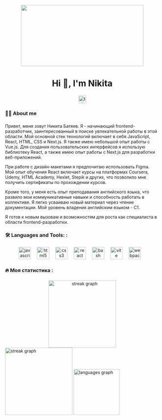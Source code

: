 <div align="center">
  <img src="https://media4.giphy.com/media/v1.Y2lkPTc5MGI3NjExcTZwdmZoYmkyejZ1emtvYmQ2eHF0MzRqMnB0aTNmMTd4dmRtMXVoeSZlcD12MV9pbnRlcm5hbF9naWZfYnlfaWQmY3Q9Zw/JqmupuTVZYaQX5s094/giphy.webp" height=200 width=400>
</div>

###

<h1 align="center">Hi 👋, I'm Nikita</h1>

###

<div align="center">

  <a href="https://t.me/Iam" target="_blank">
    <img src="https://img.shields.io/static/v1?message=Telegram&logo=telegram&label=&color=2CA5E0&logoColor=white&labelColor=&style=for-the-badge" height="25" alt="telegram logo"  />
  </a>
</div>

###

<h3 align="left">👩‍💻 About me</h3>

###

<p align="left">
  Привет, меня зовут Никита Батяев. Я - начинающий frontend-разработчик, заинтересованный в поиске увлекательной работы в этой области. Мой основной стек технологий включает в себя JavaScript, React, HTML, CSS и Next.js. Я также имею небольшой опыт работы с Vue.js. Для создания пользовательских интерфейсов я использую библиотеку React, а также имею опыт работы с Next.js для разработки веб-приложений.

При работе с дизайн-макетами я предпочитаю использовать Figma. Мой опыт обучения React включает курсы на платформах Coursera, Udemy, HTML Academy, Hexlet, Stepik и других, что позволило мне получить сертификаты по прохождении курсов.

Кроме того, у меня есть опыт преподавания английского языка, что развило мои коммуникативные навыки и способность работать в коллективе. Я легко усваиваю новый материал через чтение документации. Мой уровень владения английским языком - C1.

Я готов к новым вызовам и возможностям для роста как специалиста в области frontend-разработки.
</p>

<h3 align="left">🛠 Languages and Tools:
:</h3>

###

<div align="center">
  <img src="https://cdn.jsdelivr.net/gh/devicons/devicon/icons/javascript/javascript-original.svg" height="40" alt="javascript logo"  />
  <img width="12" />
  <img src="https://cdn.jsdelivr.net/gh/devicons/devicon/icons/html5/html5-original.svg" height="40" alt="html5 logo"  />
  <img width="12" />
  <img src="https://cdn.jsdelivr.net/gh/devicons/devicon/icons/css3/css3-original.svg" height="40" alt="css3 logo"  />
  <img width="12" />
  <img src="https://cdn.jsdelivr.net/gh/devicons/devicon/icons/react/react-original.svg" height="40" alt="react logo"  />
  <img width="12" />
  <img src="https://github.com/marwin1991/profile-technology-icons/assets/136815194/5f8c622c-c217-4649-b0a9-7e0ee24bd704" height="40" alt="bash logo"  />
<img width="12" />
  <img src="https://skillicons.dev/icons?i=vite" height="40" alt="vite logo"  />
  <img width="12" />
  <img src="https://cdn.simpleicons.org/webpack/8DD6F9" height="40" alt="webpack logo"  />
  <img width="12" />
  
  
</div>

###

<h3 align="left">🔥   Моя статистика :</h3>

###

<div align="center">
  <img src="https://streak-stats.demolab.com?user=nikitchov&locale=en&mode=daily&theme=dark&hide_border=false&border_radius=5&order=3" height="220" alt="streak graph"  />
</div>
<div align="left">
   <img src="https://streak-stats.demolab.com?user=nikitchov&locale=en&mode=daily&theme=dark&hide_border=false&border_radius=5&order=3" height="220" alt="streak graph"  />
  <img src="https://github-readme-stats.vercel.app/api/top-langs?username=nikitchov&locale=en&hide_title=false&layout=compact&card_width=320&langs_count=5&theme=dracula&hide_border=false&order=2" height="150" alt="languages graph"  />
</div>

###
